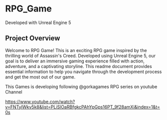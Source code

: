 # RPG_Game

Developed with Unreal Engine 5


## Project Overview

Welcome to RPG Game! This is an exciting RPG game inspired by the thrilling world of Assassin's Creed. Developed using Unreal Engine 5, our goal is to deliver an immersive gaming experience filled with action, adventure, and a captivating storyline. This readme document provides essential information to help you navigate through the development process and get the most out of our game.

This Games is developing following @gorkagames RPG series on youtube Channel 

https://www.youtube.com/watch?v=FNTyIWkv5k8&list=PLiSlOaRBfgkcPAhYpGps16PT_9f28amXi&index=1&t=0s

